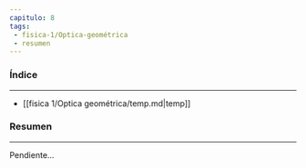```yaml
---
capitulo: 8
tags: 
 - fisica-1/Optica-geométrica
 - resumen
---
```

### Índice
---
 * [[fisica 1/Optica geométrica/temp.md|temp]]

### Resumen
---
Pendiente...
